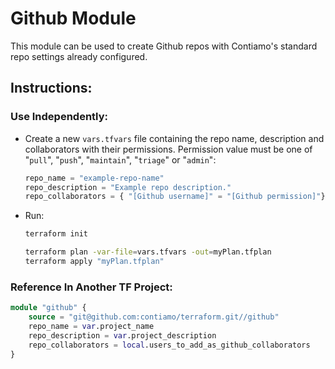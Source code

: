 # Github Module

This module can be used to create Github repos with Contiamo's standard repo settings already configured.

## Instructions:

### Use Independently:
- Create a new `vars.tfvars` file containing the repo name, description and collaborators with their permissions. Permission value must be one of "`pull`", "`push`", "`maintain`", "`triage`" or "`admin`":

    ```tfvars
    repo_name = "example-repo-name"
    repo_description = "Example repo description."
    repo_collaborators = { "[Github username]" = "[Github permission]"}
    ```

- Run:
    ```bash
    terraform init

    terraform plan -var-file=vars.tfvars -out=myPlan.tfplan
    terraform apply "myPlan.tfplan"
    ```
### Reference In Another TF Project:
```terraform
module "github" {
    source = "git@github.com:contiamo/terraform.git//github"
    repo_name = var.project_name
    repo_description = var.project_description
    repo_collaborators = local.users_to_add_as_github_collaborators
}
```
